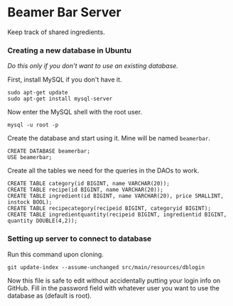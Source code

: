 # Beamer Bar Server
Keep track of shared ingredients.


### Creating a new database in Ubuntu
*Do this only if you don't want to use an existing database.*

First, install MySQL if you don't have it.

```
sudo apt-get update
sudo apt-get install mysql-server
```

Now enter the MySQL shell with the root user.

```
mysql -u root -p
```

Create the database and start using it. Mine will be named `beamerbar`. 

```
CREATE DATABASE beamerbar;
USE beamerbar;
```

Create all the tables we need for the queries in the DAOs to work.

```
CREATE TABLE category(id BIGINT, name VARCHAR(20));
CREATE TABLE recipe(id BIGINT, name VARCHAR(20));
CREATE TABLE ingredient(id BIGINT, name VARCHAR(20), price SMALLINT, instock BOOL);
CREATE TABLE recipecategory(recipeid BIGINT, categoryid BIGINT);
CREATE TABLE ingredientquantity(recipeid BIGINT, ingredientid BIGINT, quantity DOUBLE(4,2));
```

### Setting up server to connect to database

Run this command upon cloning.

```
git update-index --assume-unchanged src/main/resources/dblogin
```

Now this file is safe to edit without accidentally putting your login info on GitHub. Fill in the password field with whatever user you want to use the database as (default is root).